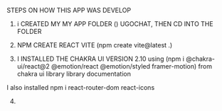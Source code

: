 STEPS ON HOW THIS APP WAS DEVELOP

1. i CREATED MY MY APP FOLDER ()
   UGOCHAT, THEN CD INTO THE FOLDER

2. NPM CREATE REACT VITE (npm create vite@latest .)

3. I INSTALLED THE CHAKRA UI VERSION 2.10 using (npm i @chakra-ui/react@2 @emotion/react @emotion/styled framer-motion) from chakra ui library library documentation

I also installed npm i react-router-dom react-icons

4.
